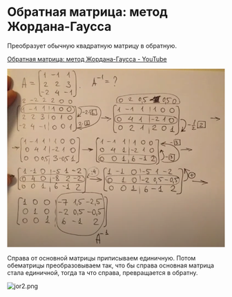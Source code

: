 # Обратная матрица: метод Жордана-Гаусса

Преобразует обычную квадратную матрицу в обратную.

[Обратная матрица: метод Жордана-Гаусса - YouTube](https://www.youtube.com/watch?v=dFVJ6TRweMw)

![jor1.png](../img/jor1.png)

Справа от основной матрицы приписываем единичную. Потом обематрицы преобразовываем так, что бы справа основная матрица стала единичной, тогда та что справа, превращается в обратну.

![jor2.png](/home/sergey/doc/s21/img/jor2.png)
